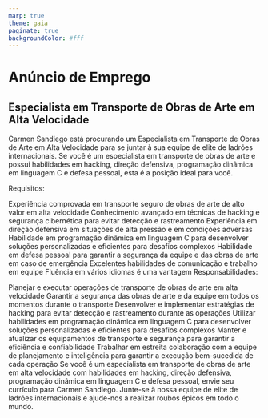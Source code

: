 ```yaml
---
marp: true
theme: gaia
paginate: true
backgroundColor: #fff
---
```


<!-- _class: lead -->

# Anúncio de Emprego #

## Especialista em Transporte de Obras de Arte em Alta Velocidade ##

Carmen Sandiego está procurando um Especialista em Transporte de Obras de Arte em Alta Velocidade para se juntar à sua equipe de elite de ladrões internacionais. Se você é um especialista em transporte de obras de arte e possui habilidades em hacking, direção defensiva, programação dinâmica em linguagem C e defesa pessoal, esta é a posição ideal para você.

Requisitos:

Experiência comprovada em transporte seguro de obras de arte de alto valor em alta velocidade
Conhecimento avançado em técnicas de hacking e segurança cibernética para evitar detecção e rastreamento
Experiência em direção defensiva em situações de alta pressão e em condições adversas
Habilidade em programação dinâmica em linguagem C para desenvolver soluções personalizadas e eficientes para desafios complexos
Habilidade em defesa pessoal para garantir a segurança da equipe e das obras de arte em caso de emergência
Excelentes habilidades de comunicação e trabalho em equipe
Fluência em vários idiomas é uma vantagem
Responsabilidades:

Planejar e executar operações de transporte de obras de arte em alta velocidade
Garantir a segurança das obras de arte e da equipe em todos os momentos durante o transporte
Desenvolver e implementar estratégias de hacking para evitar detecção e rastreamento durante as operações
Utilizar habilidades em programação dinâmica em linguagem C para desenvolver soluções personalizadas e eficientes para desafios complexos
Manter e atualizar os equipamentos de transporte e segurança para garantir a eficiência e confiabilidade
Trabalhar em estreita colaboração com a equipe de planejamento e inteligência para garantir a execução bem-sucedida de cada operação
Se você é um especialista em transporte de obras de arte em alta velocidade com habilidades em hacking, direção defensiva, programação dinâmica em linguagem C e defesa pessoal, envie seu currículo para Carmen Sandiego. Junte-se à nossa equipe de elite de ladrões internacionais e ajude-nos a realizar roubos épicos em todo o mundo.